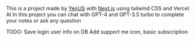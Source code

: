 This is a project made by [YenUS](https://yenus.dev/) with [Next.js](https://nextjs.org/) using tailwind CSS and Vercel AI
In this project you can chat with GPT-4 and GPT-3.5 turbo to complete your notes or ask any question

TODO:
Save login user info on DB
Add support me icon, basic subscription